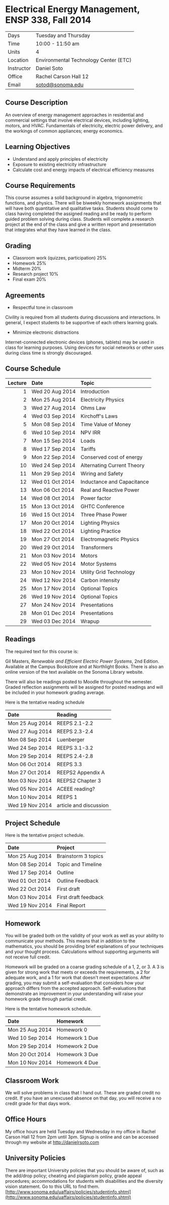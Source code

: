 # Electrical Energy Management, ENSP 338, Fall 2014

|           |                                       |
|-----------|---------------------------------------|
|Days       | Tuesday and Thursday                  |
|Time       | 10:00 - 11:50 am                      |
|Units      | 4                                     |
|Location   | Environmental Technology Center (ETC) |
|Instructor | Daniel Soto                           |
|Office     | Rachel Carson Hall 12                 |
|Email      | sotod@sonoma.edu                      |

## Course Description
An overview of energy management approaches in residential and
commercial settings that involve electrical devices, including lighting,
motors, and HVAC. Fundamentals of electricity, electric power delivery,
and the workings of common appliances; energy economics.


## Learning Objectives
- Understand and apply principles of electricity
- Exposure to existing electricity infrastructure
- Calculate cost and energy impacts of electrical efficiency measures


## Course Requirements
This course assumes a solid background in algebra, trigonometric
functions, and physics.  There will be biweekly homework assignments
that will have both quantitative and qualitative tasks.  Students should
come to class having completed the assigned reading and be ready to perform
guided problem solving during class.  Students will complete a research
project at the end of the class and give a written report and
presentation that integrates what they have learned in the class.


## Grading
- Classroom work (quizzes, participation) 25%
- Homework 25%
- Midterm 20%
- Research project 10%
- Final exam 20%


## Agreements
- Respectful tone in classroom

Civility is required from all students during discussions and
interactions.  In general, I expect students to be supportive of each
others learning goals.

- Minimize electronic distractions

Internet-connected electronic devices (phones, tablets) may be used in
class for learning purposes.  Using devices for social networks or other
uses during class time is strongly discouraged.


## Course Schedule

|   Lecture | Date            | Topic                      |
|----------:|:----------------|:---------------------------|
|         1 | Wed 20 Aug 2014 | Introduction               |
|         2 | Mon 25 Aug 2014 | Electricity Physics        |
|         3 | Wed 27 Aug 2014 | Ohms Law                   |
|         4 | Wed 03 Sep 2014 | Kirchoff's Laws            |
|         5 | Mon 08 Sep 2014 | Time Value of Money        |
|         6 | Wed 10 Sep 2014 | NPV IRR                    |
|         7 | Mon 15 Sep 2014 | Loads                      |
|         8 | Wed 17 Sep 2014 | Tariffs                    |
|         9 | Mon 22 Sep 2014 | Conserved cost of energy   |
|        10 | Wed 24 Sep 2014 | Alternating Current Theory |
|        11 | Mon 29 Sep 2014 | Wiring and Safety          |
|        12 | Wed 01 Oct 2014 | Inductance and Capacitance |
|        13 | Mon 06 Oct 2014 | Real and Reactive Power    |
|        14 | Wed 08 Oct 2014 | Power factor               |
|        15 | Mon 13 Oct 2014 | GHTC Conference            |
|        16 | Wed 15 Oct 2014 | Three Phase Power          |
|        17 | Mon 20 Oct 2014 | Lighting Physics           |
|        18 | Wed 22 Oct 2014 | Lighting Practice          |
|        19 | Mon 27 Oct 2014 | Electromagnetic Physics    |
|        20 | Wed 29 Oct 2014 | Transformers               |
|        21 | Mon 03 Nov 2014 | Motors                     |
|        22 | Wed 05 Nov 2014 | Motor Systems              |
|        23 | Mon 10 Nov 2014 | Utility Grid Technology    |
|        24 | Wed 12 Nov 2014 | Carbon intensity           |
|        25 | Mon 17 Nov 2014 | Optional Topics            |
|        26 | Wed 19 Nov 2014 | Optional Topics            |
|        27 | Mon 24 Nov 2014 | Presentations              |
|        28 | Mon 01 Dec 2014 | Presentations              |
|        29 | Wed 03 Dec 2014 | Wrapup                     |

## Readings

The required text for this course is:

Gil Masters, *Renewable and Efficient Electric Power Systems*, 2nd
Edition.  Available at the Campus Bookstore and at Northlight Books.
There is also an online version of the text available on the Sonoma
Library website.

There will also be readings posted to Moodle throughout the
semester.  Graded reflection assignments will be assigned for posted
readings and will be included in your homework grading average.

Here is the tentative reading schedule

| Date            | Reading                |
|:----------------|:-----------------------|
| Mon 25 Aug 2014 | REEPS 2.1-2.2          |
| Wed 27 Aug 2014 | REEPS 2.3-2.4          |
| Mon 08 Sep 2014 | Luenberger             |
| Wed 24 Sep 2014 | REEPS 3.1-3.2          |
| Mon 29 Sep 2014 | REEPS 2.4-2.8          |
| Mon 06 Oct 2014 | REEPS 3.3              |
| Mon 27 Oct 2014 | REEPS2 Appendix A      |
| Mon 03 Nov 2014 | REEPS2 Chapter 3       |
| Wed 05 Nov 2014 | ACEEE reading?         |
| Mon 10 Nov 2014 | REEPS 1                |
| Wed 19 Nov 2014 | article and discussion |

## Project Schedule

Here is the tentative project schedule.

| Date            | Project              |
|:----------------|:---------------------|
| Mon 25 Aug 2014 | Brainstorm 3 topics  |
| Mon 08 Sep 2014 | Topic and Timeline   |
| Wed 17 Sep 2014 | Outline              |
| Wed 01 Oct 2014 | Outline Feedback     |
| Wed 22 Oct 2014 | First draft          |
| Mon 03 Nov 2014 | First draft feedback |
| Wed 19 Nov 2014 | Final Report         |

## Homework

You will be graded both on the
validity of your work as well as your ability to communicate your
methods.  This means that in addition to the mathematics, you should be
providing brief explanations of your techniques and your thought
process.  Calculations without supporting arguments will not receive
full credit.

Homework will be graded on a coarse grading schedule of a 1, 2, or 3.  A
3 is given for strong work that meets or exceeds the requirements, a 2
for adequate work, and a 1 for work that doesn't meet expectations.
After grading, you may submit a self-evaluation that considers how your
approach differs from the accepted approach.  Self-evaluations that
demonstrate an improvement in your understanding will raise your
homework grade through partial credit.


Here is the tentative homework schedule.

| Date            | Homework       |
|:----------------|:---------------|
| Mon 25 Aug 2014 | Homework 0     |
| Wed 10 Sep 2014 | Homework 1 Due |
| Mon 29 Sep 2014 | Homework 2 Due |
| Mon 20 Oct 2014 | Homework 3 Due |
| Mon 10 Nov 2014 | Homework 4 Due |

## Classroom Work

We will solve problems in class that I hand out.  These are graded
credit no credit.  If you have an unexcused absence on that day, you
will receive a no credit grade for that days work.

## Office Hours

My office hours are held Tuesday and Wednesday in my office in Rachel
Carson Hall 12 from 2pm until 3pm.  Signup is online and can be accessed
through my website at http://danielrsoto.com

## University Policies

There are important University policies that you should be aware of,
such as the add/drop policy; cheating and plagiarism policy, grade
appeal procedures; accommodations for students with disabilities and the
diversity vision statement.  Go to this URL to find them.
[http://www.sonoma.edu/uaffairs/policies/studentinfo.shtml](http://www.sonoma.edu/uaffairs/policies/studentinfo.shtml)